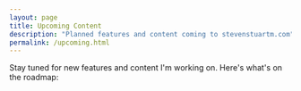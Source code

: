 ```yaml
---
layout: page
title: Upcoming Content
description: "Planned features and content coming to stevenstuartm.com"
permalink: /upcoming.html
---
```


Stay tuned for new features and content I'm working on. Here's what's on the roadmap:

<div id="upcoming-list" class="upcoming-list">
  <!-- Content will be generated from JSON data -->
</div>

<script>
// Load upcoming items from JSON file
fetch('{{ "/assets/data/upcoming-items.json" | relative_url }}')
  .then(response => response.json())
  .then(data => {
    renderUpcomingItems(data);
  })
  .catch(error => {
    console.error('Error loading upcoming items:', error);
    document.getElementById('upcoming-list').innerHTML = '<p>Unable to load upcoming items. Please try again later.</p>';
  });

function renderUpcomingItems(items) {
  const container = document.getElementById('upcoming-list');

  // Sort items by delivery date (earliest first)
  const sortedItems = items.sort((a, b) => {
    return new Date(a.deliveryDate) - new Date(b.deliveryDate);
  });

  let html = '';

  sortedItems.forEach(item => {
    // Format the date for display (parse as local date to avoid timezone issues)
    const [year, month, day] = item.deliveryDate.split('-');
    const date = new Date(year, month - 1, day);
    const formattedDate = date.toLocaleDateString('en-US', {
      year: 'numeric',
      month: 'long',
      day: 'numeric'
    });

    // Format status for display
    const statusDisplay = item.status.charAt(0).toUpperCase() + item.status.slice(1);

    html += `
      <div class="upcoming-item status-${item.status}">
        <div class="upcoming-header">
          <div class="upcoming-title-row">
            <h3>${item.title}</h3>
            <span class="status-badge status-${item.status}">${statusDisplay}</span>
          </div>
          <span class="delivery-date">${formattedDate}</span>
        </div>
        <p class="upcoming-description">${item.description}</p>
      </div>
    `;
  });

  container.innerHTML = html;
}
</script>
